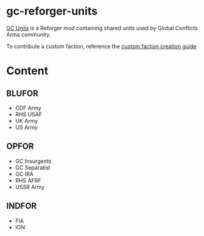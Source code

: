 # gc-reforger-units
[GC Units](https://reforger.armaplatform.com/workshop/6156F2F771D5D73D-GlobalConflictsUnits) is a Reforger mod containing shared units used by Global Conflicts Arma community.

To contribute a custom faction, reference the [custom faction creation guide](https://github.com/Global-Conflicts-ArmA/gc-reforger-missions/wiki/Custom-faction-creation)

# Content

## BLUFOR
- CDF Army
- RHS USAF
- UK Army 
- US Army

## OPFOR
- GC Insurgents
- GC Separatist
- GC IRA
- RHS AFRF
- USSR Army

## INDFOR
- FIA
- ION
